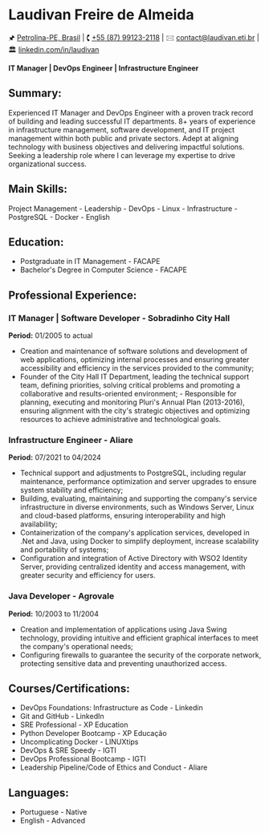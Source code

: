 # Laudivan Freire de Almeida
🖈 [Petrolina-PE, Brasil](https://www.google.com/maps/place/Petrolina,+PE) | 🕻 [+55 (87) 99123-2118](tel:+5587991232118) | 🖂 [contact@laudivan.eti.br](mailto:contact@laudivan.eti.br) | 🏛 [linkedin.com/in/laudivan](http://linkedin.com/in/laudivan)

**IT Manager | DevOps Engineer | Infrastructure Engineer**

## Summary: 
Experienced IT Manager and DevOps Engineer with a proven track record of building and leading successful IT departments. 8+ years of experience in infrastructure management, software development, and IT project management within both public and private sectors. Adept at aligning technology with business objectives and delivering impactful solutions. Seeking a leadership role where I can leverage my expertise to drive organizational success.

## Main Skills: 
Project Management - Leadership - DevOps - Linux - Infrastructure - PostgreSQL - Docker - English 

## Education: 
- Postgraduate in IT Management - FACAPE 
- Bachelor's Degree in Computer Science - FACAPE 

## Professional Experience: 
### IT Manager | Software Developer - Sobradinho City Hall 
**Period:** 01/2005 to actual
- Creation and maintenance of software solutions and development of web applications, optimizing internal processes and ensuring greater accessibility and efficiency in the services provided to the community; 
- Founder of the City Hall IT Department, leading the technical support team, defining priorities, solving critical problems and promoting a collaborative and results-oriented environment; - Responsible for planning, executing and monitoring Pluri's Annual Plan (2013-2016), ensuring alignment with the city's strategic objectives and optimizing resources to achieve administrative and technological goals. 
### Infrastructure Engineer - Aliare 
**Period:** 07/2021 to 04/2024 
- Technical support and adjustments to PostgreSQL, including regular maintenance, performance optimization and server upgrades to ensure system stability and efficiency; 
- Building, evaluating, maintaining and supporting the company's service infrastructure in diverse environments, such as Windows Server, Linux and cloud-based platforms, ensuring interoperability and high availability; 
- Containerization of the company's application services, developed in .Net and Java, using Docker to simplify deployment, increase scalability and portability of systems; 
- Configuration and integration of Active Directory with WSO2 Identity Server, providing centralized identity and access management, with greater security and efficiency for users. 
### Java Developer - Agrovale 
**Period:** 10/2003 to 11/2004 
- Creation and implementation of applications using Java Swing technology, providing intuitive and efficient graphical interfaces to meet the company's operational needs; 
- Configuring firewalls to guarantee the security of the corporate network, protecting sensitive data and preventing unauthorized access. 
## Courses/Certifications: 
- DevOps Foundations: Infrastructure as Code - Linkedin
- Git and GitHub - LinkedIn 
- SRE Professional - XP Education 
- Python Developer Bootcamp - XP Educação 
- Uncomplicating Docker - LINUXtips 
- DevOps & SRE Speedy - IGTI 
- DevOps Professional Bootcamp - IGTI 
- Leadership Pipeline/Code of Ethics and Conduct - Aliare 
## Languages: 
- Portuguese - Native 
- English - Advanced